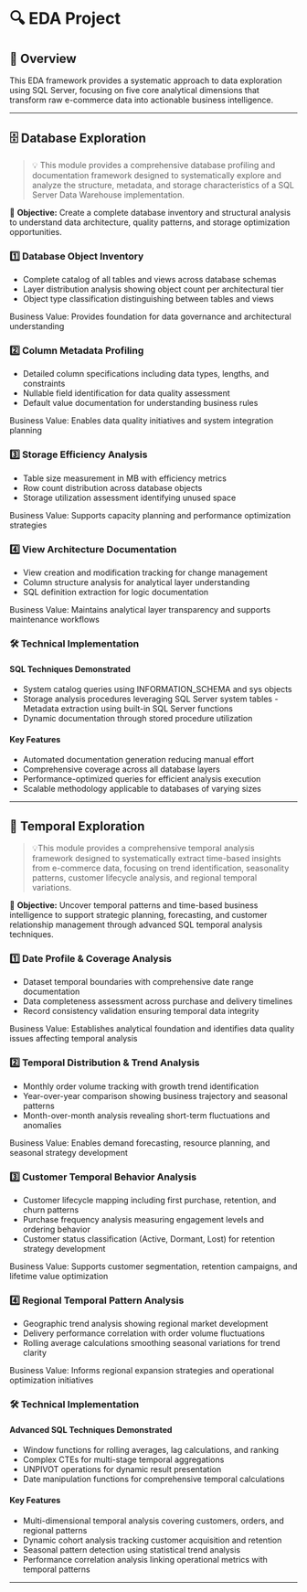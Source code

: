 # 🔍 EDA Project

## 📝 Overview
This EDA framework provides a systematic approach to data exploration using SQL Server, focusing on five core analytical dimensions that transform raw e-commerce data into actionable business intelligence.

---

## 🗄️ Database Exploration
> 💡 This module provides a comprehensive database profiling and documentation framework designed to systematically explore and analyze the structure, metadata, and storage characteristics of a SQL Server Data Warehouse implementation.

🎯 **Objective:** Create a complete database inventory and structural analysis to understand data architecture, quality patterns, and storage optimization opportunities.

### 1️⃣ Database Object Inventory
- Complete catalog of all tables and views across database schemas
- Layer distribution analysis showing object count per architectural tier
- Object type classification distinguishing between tables and views

Business Value: Provides foundation for data governance and architectural understanding

### 2️⃣ Column Metadata Profiling
- Detailed column specifications including data types, lengths, and constraints
- Nullable field identification for data quality assessment
- Default value documentation for understanding business rules

Business Value: Enables data quality initiatives and system integration planning

### 3️⃣ Storage Efficiency Analysis
- Table size measurement in MB with efficiency metrics
- Row count distribution across database objects
- Storage utilization assessment identifying unused space
  
Business Value: Supports capacity planning and performance optimization strategies


### 4️⃣ View Architecture Documentation
- View creation and modification tracking for change management
- Column structure analysis for analytical layer understanding
- SQL definition extraction for logic documentation

Business Value: Maintains analytical layer transparency and supports maintenance workflows

### 🛠️ Technical Implementation
#### SQL Techniques Demonstrated
- System catalog queries using INFORMATION_SCHEMA and sys objects
- Storage analysis procedures leveraging SQL Server system tables
-Metadata extraction using built-in SQL Server functions
- Dynamic documentation through stored procedure utilization

#### Key Features
- Automated documentation generation reducing manual effort
- Comprehensive coverage across all database layers
- Performance-optimized queries for efficient analysis execution
- Scalable methodology applicable to databases of varying sizes

---

## 📆 Temporal Exploration
> 💡This module provides a comprehensive temporal analysis framework designed to systematically extract time-based insights from e-commerce data, focusing on trend identification, seasonality patterns, customer lifecycle analysis, and regional temporal variations.

🎯 **Objective:** Uncover temporal patterns and time-based business intelligence to support strategic planning, forecasting, and customer relationship management through advanced SQL temporal analysis techniques.

### 1️⃣ Date Profile & Coverage Analysis
- Dataset temporal boundaries with comprehensive date range documentation
- Data completeness assessment across purchase and delivery timelines
- Record consistency validation ensuring temporal data integrity

Business Value: Establishes analytical foundation and identifies data quality issues affecting temporal analysis

### 2️⃣ Temporal Distribution & Trend Analysis
- Monthly order volume tracking with growth trend identification
- Year-over-year comparison showing business trajectory and seasonal patterns
- Month-over-month analysis revealing short-term fluctuations and anomalies

Business Value: Enables demand forecasting, resource planning, and seasonal strategy development

### 3️⃣ Customer Temporal Behavior Analysis
- Customer lifecycle mapping including first purchase, retention, and churn patterns
- Purchase frequency analysis measuring engagement levels and ordering behavior
- Customer status classification (Active, Dormant, Lost) for retention strategy development

Business Value: Supports customer segmentation, retention campaigns, and lifetime value optimization

### 4️⃣ Regional Temporal Pattern Analysis
- Geographic trend analysis showing regional market development
- Delivery performance correlation with order volume fluctuations
- Rolling average calculations smoothing seasonal variations for trend clarity

Business Value: Informs regional expansion strategies and operational optimization initiatives

### 🛠️ Technical Implementation
#### Advanced SQL Techniques Demonstrated
- Window functions for rolling averages, lag calculations, and ranking
- Complex CTEs for multi-stage temporal aggregations
- UNPIVOT operations for dynamic result presentation
- Date manipulation functions for comprehensive temporal calculations

#### Key Features
- Multi-dimensional temporal analysis covering customers, orders, and regional patterns
- Dynamic cohort analysis tracking customer acquisition and retention
- Seasonal pattern detection using statistical trend analysis
- Performance correlation analysis linking operational metrics with temporal patterns

---

















